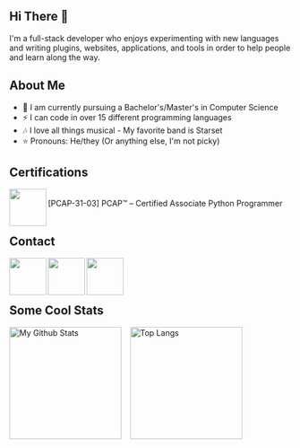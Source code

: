 ## Hi There 👋
I'm a full-stack developer who enjoys experimenting with new languages and writing plugins, websites, applications, and tools in order to help people and learn along the way.

## About Me
- 📓 I am currently pursuing a Bachelor's/Master's in Computer Science
- ⚡ I can code in over 15 different programming languages
- 🎶 I love all things musical - My favorite band is Starset
- ⭐ Pronouns: He/they (Or anything else, I'm not picky)

## Certifications
[<img width="66" src="https://user-images.githubusercontent.com/43104632/206700432-5f75c05d-7306-493b-9b1e-83fcefc3eb27.png" align="left" />](https://www.credly.com/badges/b8705b41-adac-412b-8680-83e3ffaaf995/public_url)
<br />
[PCAP-31-03] PCAP™ – Certified Associate Python Programmer
<br /><br />

## Contact
[<img width="66" src="https://github.com/user-attachments/assets/5bffb1da-d64c-4273-956f-699f9be49398" align="left" />](https://www.linkedin.com/in/benjaminjpryor)
[<img width="66" src="https://github.com/user-attachments/assets/6f46c02a-a5ff-410d-9908-d67e8f1b3fde" align="left" />](https://discord.com/users/563652755814875146/)
[<img width="66" src="https://github.com/user-attachments/assets/88dff53b-cce8-436e-8fd4-fb47f278fdd2" align="left" />](https://mailhide.io/e/kHCbTHeA)
<br /><br /><br />

## Some Cool Stats
<p align="left">
  <img src="https://github-readme-stats-ce3f-programmer2514s-projects.vercel.app/api?username=programmer2514&theme=transparent&hide_rank=true&custom_title=GitHub+Stats&hide=contribs&show_icons=true" alt="My Github Stats" height="200"/>
  &nbsp;&nbsp;
  <img src="https://github-readme-stats-ce3f-programmer2514s-projects.vercel.app/api/top-langs/?username=programmer2514&langs_count=6&theme=transparent&layout=compact" alt="Top Langs" height="200"/>
</p>
